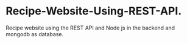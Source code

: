 # Recipe-Website-Using-REST-API.
Recipe website using the REST API and Node js in the backend and mongodb as database.
